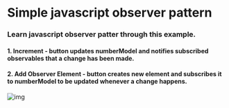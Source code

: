 # Simple javascript observer pattern

### Learn javascript observer patter through this example.

#### 1. Increment - button updates numberModel and notifies subscribed observables that a change has been made.
#### 2. Add Observer Element - button creates new element and subscribes it to numberModel to be updated whenever a change happens.

![img](screenshot.png)

